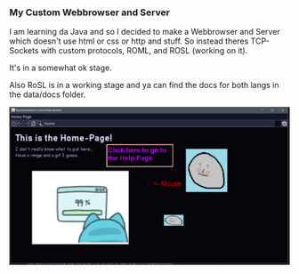### My Custom Webbrowser and Server

I am learning da Java and so I decided to make a Webbrowser and Server which doesn't use html or css or http and stuff.
So instead theres TCP-Sockets with custom protocols, ROML, and ROSL (working on it).

It's in a somewhat ok stage.

Also RoSL is in a working stage and ya can find the docs for both langs in the data/docs folder.

![Image](images/browser.png)
